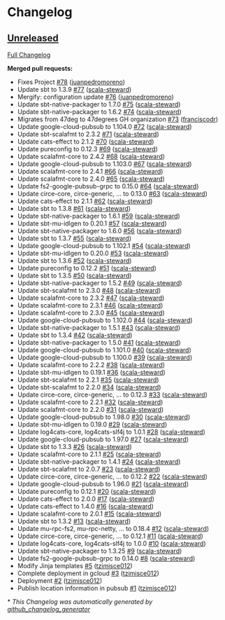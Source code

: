# Changelog

## [Unreleased](https://github.com/47degrees/mu-smart-home/tree/HEAD)

[Full Changelog](https://github.com/47degrees/mu-smart-home/compare/f5ed75aa2146b25501dc895d405f5606bc24e162...HEAD)

**Merged pull requests:**

- Fixes Project [\#78](https://github.com/47degrees/mu-smart-home/pull/78) ([juanpedromoreno](https://github.com/juanpedromoreno))
- Update sbt to 1.3.9 [\#77](https://github.com/47degrees/mu-smart-home/pull/77) ([scala-steward](https://github.com/scala-steward))
- Mergify: configuration update [\#76](https://github.com/47degrees/mu-smart-home/pull/76) ([juanpedromoreno](https://github.com/juanpedromoreno))
- Update sbt-native-packager to 1.7.0 [\#75](https://github.com/47degrees/mu-smart-home/pull/75) ([scala-steward](https://github.com/scala-steward))
- Update sbt-native-packager to 1.6.2 [\#74](https://github.com/47degrees/mu-smart-home/pull/74) ([scala-steward](https://github.com/scala-steward))
- Migrates from 47deg to 47degrees GH organization [\#73](https://github.com/47degrees/mu-smart-home/pull/73) ([franciscodr](https://github.com/franciscodr))
- Update google-cloud-pubsub to 1.104.0 [\#72](https://github.com/47degrees/mu-smart-home/pull/72) ([scala-steward](https://github.com/scala-steward))
- Update sbt-scalafmt to 2.3.2 [\#71](https://github.com/47degrees/mu-smart-home/pull/71) ([scala-steward](https://github.com/scala-steward))
- Update cats-effect to 2.1.2 [\#70](https://github.com/47degrees/mu-smart-home/pull/70) ([scala-steward](https://github.com/scala-steward))
- Update pureconfig to 0.12.3 [\#69](https://github.com/47degrees/mu-smart-home/pull/69) ([scala-steward](https://github.com/scala-steward))
- Update scalafmt-core to 2.4.2 [\#68](https://github.com/47degrees/mu-smart-home/pull/68) ([scala-steward](https://github.com/scala-steward))
- Update google-cloud-pubsub to 1.103.0 [\#67](https://github.com/47degrees/mu-smart-home/pull/67) ([scala-steward](https://github.com/scala-steward))
- Update scalafmt-core to 2.4.1 [\#66](https://github.com/47degrees/mu-smart-home/pull/66) ([scala-steward](https://github.com/scala-steward))
- Update scalafmt-core to 2.4.0 [\#65](https://github.com/47degrees/mu-smart-home/pull/65) ([scala-steward](https://github.com/scala-steward))
- Update fs2-google-pubsub-grpc to 0.15.0 [\#64](https://github.com/47degrees/mu-smart-home/pull/64) ([scala-steward](https://github.com/scala-steward))
- Update circe-core, circe-generic, ... to 0.13.0 [\#63](https://github.com/47degrees/mu-smart-home/pull/63) ([scala-steward](https://github.com/scala-steward))
- Update cats-effect to 2.1.1 [\#62](https://github.com/47degrees/mu-smart-home/pull/62) ([scala-steward](https://github.com/scala-steward))
- Update sbt to 1.3.8 [\#61](https://github.com/47degrees/mu-smart-home/pull/61) ([scala-steward](https://github.com/scala-steward))
- Update sbt-native-packager to 1.6.1 [\#59](https://github.com/47degrees/mu-smart-home/pull/59) ([scala-steward](https://github.com/scala-steward))
- Update sbt-mu-idlgen to 0.20.1 [\#57](https://github.com/47degrees/mu-smart-home/pull/57) ([scala-steward](https://github.com/scala-steward))
- Update sbt-native-packager to 1.6.0 [\#56](https://github.com/47degrees/mu-smart-home/pull/56) ([scala-steward](https://github.com/scala-steward))
- Update sbt to 1.3.7 [\#55](https://github.com/47degrees/mu-smart-home/pull/55) ([scala-steward](https://github.com/scala-steward))
- Update google-cloud-pubsub to 1.102.1 [\#54](https://github.com/47degrees/mu-smart-home/pull/54) ([scala-steward](https://github.com/scala-steward))
- Update sbt-mu-idlgen to 0.20.0 [\#53](https://github.com/47degrees/mu-smart-home/pull/53) ([scala-steward](https://github.com/scala-steward))
- Update sbt to 1.3.6 [\#52](https://github.com/47degrees/mu-smart-home/pull/52) ([scala-steward](https://github.com/scala-steward))
- Update pureconfig to 0.12.2 [\#51](https://github.com/47degrees/mu-smart-home/pull/51) ([scala-steward](https://github.com/scala-steward))
- Update sbt to 1.3.5 [\#50](https://github.com/47degrees/mu-smart-home/pull/50) ([scala-steward](https://github.com/scala-steward))
- Update sbt-native-packager to 1.5.2 [\#49](https://github.com/47degrees/mu-smart-home/pull/49) ([scala-steward](https://github.com/scala-steward))
- Update sbt-scalafmt to 2.3.0 [\#48](https://github.com/47degrees/mu-smart-home/pull/48) ([scala-steward](https://github.com/scala-steward))
- Update scalafmt-core to 2.3.2 [\#47](https://github.com/47degrees/mu-smart-home/pull/47) ([scala-steward](https://github.com/scala-steward))
- Update scalafmt-core to 2.3.1 [\#46](https://github.com/47degrees/mu-smart-home/pull/46) ([scala-steward](https://github.com/scala-steward))
- Update scalafmt-core to 2.3.0 [\#45](https://github.com/47degrees/mu-smart-home/pull/45) ([scala-steward](https://github.com/scala-steward))
- Update google-cloud-pubsub to 1.102.0 [\#44](https://github.com/47degrees/mu-smart-home/pull/44) ([scala-steward](https://github.com/scala-steward))
- Update sbt-native-packager to 1.5.1 [\#43](https://github.com/47degrees/mu-smart-home/pull/43) ([scala-steward](https://github.com/scala-steward))
- Update sbt to 1.3.4 [\#42](https://github.com/47degrees/mu-smart-home/pull/42) ([scala-steward](https://github.com/scala-steward))
- Update sbt-native-packager to 1.5.0 [\#41](https://github.com/47degrees/mu-smart-home/pull/41) ([scala-steward](https://github.com/scala-steward))
- Update google-cloud-pubsub to 1.101.0 [\#40](https://github.com/47degrees/mu-smart-home/pull/40) ([scala-steward](https://github.com/scala-steward))
- Update google-cloud-pubsub to 1.100.0 [\#39](https://github.com/47degrees/mu-smart-home/pull/39) ([scala-steward](https://github.com/scala-steward))
- Update scalafmt-core to 2.2.2 [\#38](https://github.com/47degrees/mu-smart-home/pull/38) ([scala-steward](https://github.com/scala-steward))
- Update sbt-mu-idlgen to 0.19.1 [\#36](https://github.com/47degrees/mu-smart-home/pull/36) ([scala-steward](https://github.com/scala-steward))
- Update sbt-scalafmt to 2.2.1 [\#35](https://github.com/47degrees/mu-smart-home/pull/35) ([scala-steward](https://github.com/scala-steward))
- Update sbt-scalafmt to 2.2.0 [\#34](https://github.com/47degrees/mu-smart-home/pull/34) ([scala-steward](https://github.com/scala-steward))
- Update circe-core, circe-generic, ... to 0.12.3 [\#33](https://github.com/47degrees/mu-smart-home/pull/33) ([scala-steward](https://github.com/scala-steward))
- Update scalafmt-core to 2.2.1 [\#32](https://github.com/47degrees/mu-smart-home/pull/32) ([scala-steward](https://github.com/scala-steward))
- Update scalafmt-core to 2.2.0 [\#31](https://github.com/47degrees/mu-smart-home/pull/31) ([scala-steward](https://github.com/scala-steward))
- Update google-cloud-pubsub to 1.98.0 [\#30](https://github.com/47degrees/mu-smart-home/pull/30) ([scala-steward](https://github.com/scala-steward))
- Update sbt-mu-idlgen to 0.19.0 [\#29](https://github.com/47degrees/mu-smart-home/pull/29) ([scala-steward](https://github.com/scala-steward))
- Update log4cats-core, log4cats-slf4j to 1.0.1 [\#28](https://github.com/47degrees/mu-smart-home/pull/28) ([scala-steward](https://github.com/scala-steward))
- Update google-cloud-pubsub to 1.97.0 [\#27](https://github.com/47degrees/mu-smart-home/pull/27) ([scala-steward](https://github.com/scala-steward))
- Update sbt to 1.3.3 [\#26](https://github.com/47degrees/mu-smart-home/pull/26) ([scala-steward](https://github.com/scala-steward))
- Update scalafmt-core to 2.1.1 [\#25](https://github.com/47degrees/mu-smart-home/pull/25) ([scala-steward](https://github.com/scala-steward))
- Update sbt-native-packager to 1.4.1 [\#24](https://github.com/47degrees/mu-smart-home/pull/24) ([scala-steward](https://github.com/scala-steward))
- Update sbt-scalafmt to 2.0.7 [\#23](https://github.com/47degrees/mu-smart-home/pull/23) ([scala-steward](https://github.com/scala-steward))
- Update circe-core, circe-generic, ... to 0.12.2 [\#22](https://github.com/47degrees/mu-smart-home/pull/22) ([scala-steward](https://github.com/scala-steward))
- Update google-cloud-pubsub to 1.96.0 [\#21](https://github.com/47degrees/mu-smart-home/pull/21) ([scala-steward](https://github.com/scala-steward))
- Update pureconfig to 0.12.1 [\#20](https://github.com/47degrees/mu-smart-home/pull/20) ([scala-steward](https://github.com/scala-steward))
- Update cats-effect to 2.0.0 [\#17](https://github.com/47degrees/mu-smart-home/pull/17) ([scala-steward](https://github.com/scala-steward))
- Update cats-effect to 1.4.0 [\#16](https://github.com/47degrees/mu-smart-home/pull/16) ([scala-steward](https://github.com/scala-steward))
- Update scalafmt-core to 2.0.1 [\#15](https://github.com/47degrees/mu-smart-home/pull/15) ([scala-steward](https://github.com/scala-steward))
- Update sbt to 1.3.2 [\#13](https://github.com/47degrees/mu-smart-home/pull/13) ([scala-steward](https://github.com/scala-steward))
- Update mu-rpc-fs2, mu-rpc-netty, ... to 0.18.4 [\#12](https://github.com/47degrees/mu-smart-home/pull/12) ([scala-steward](https://github.com/scala-steward))
- Update circe-core, circe-generic, ... to 0.12.1 [\#11](https://github.com/47degrees/mu-smart-home/pull/11) ([scala-steward](https://github.com/scala-steward))
- Update log4cats-core, log4cats-slf4j to 1.0.0 [\#10](https://github.com/47degrees/mu-smart-home/pull/10) ([scala-steward](https://github.com/scala-steward))
- Update sbt-native-packager to 1.3.25 [\#9](https://github.com/47degrees/mu-smart-home/pull/9) ([scala-steward](https://github.com/scala-steward))
- Update fs2-google-pubsub-grpc to 0.14.0 [\#8](https://github.com/47degrees/mu-smart-home/pull/8) ([scala-steward](https://github.com/scala-steward))
- Modify Jinja templates [\#5](https://github.com/47degrees/mu-smart-home/pull/5) ([tzimisce012](https://github.com/tzimisce012))
- Complete deployment in gcloud [\#3](https://github.com/47degrees/mu-smart-home/pull/3) ([tzimisce012](https://github.com/tzimisce012))
- Deployment [\#2](https://github.com/47degrees/mu-smart-home/pull/2) ([tzimisce012](https://github.com/tzimisce012))
- Publish location information in pubsub [\#1](https://github.com/47degrees/mu-smart-home/pull/1) ([tzimisce012](https://github.com/tzimisce012))



\* *This Changelog was automatically generated by [github_changelog_generator](https://github.com/github-changelog-generator/github-changelog-generator)*
